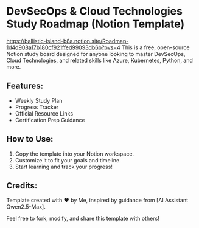 # DevSecOps & Cloud Technologies Study Roadmap (Notion Template)
https://ballistic-island-b8a.notion.site/Roadmap-1d4d908a17b180cf921ffed99093db6b?pvs=4
This is a free, open-source Notion study board designed for anyone looking to master DevSecOps, Cloud Technologies, and related skills like Azure, Kubernetes, Python, and more. 

## Features:
- Weekly Study Plan
- Progress Tracker
- Official Resource Links
- Certification Prep Guidance

## How to Use:
1. Copy the template into your Notion workspace.
2. Customize it to fit your goals and timeline.
3. Start learning and track your progress!

## Credits:
Template created with ❤️ by Me, inspired by guidance from [AI Assistant Qwen2.5-Max].

Feel free to fork, modify, and share this template with others!
